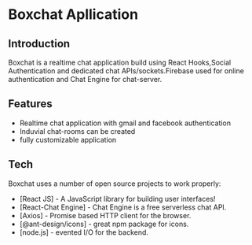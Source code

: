 # Boxchat Apllication

## Introduction

Boxchat is a realtime chat application build using React Hooks,Social Authentication and dedicated chat APIs/sockets.Firebase used for online authentication and Chat Engine for chat-server.

## Features

- Realtime chat application with gmail and facebook authentication
- Induvial chat-rooms can be created
- fully customizable application

## Tech

Boxchat uses a number of open source projects to work properly:

- [React JS] - A JavaScript library for building user interfaces!
- [React-Chat Engine] - Chat Engine is a free serverless chat API.
- [Axios] - Promise based HTTP client for the browser.
- [@ant-design/icons] - great npm package for icons.
- [node.js] - evented I/O for the backend.
